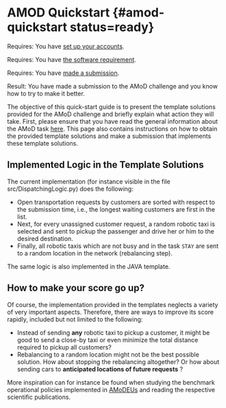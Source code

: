 # AMOD Quickstart {#amod-quickstart status=ready}

<div class='requirements' markdown='1'>

Requires: You have [set up your accounts](#cm-accounts).

Requires: You have [the software requirement](#cm-sw).

Requires: You have [made a submission](#cm-first).

Result: You have made a submission to the AMoD challenge and you know how to try to make it better.

</div>

The objective of this quick-start guide is to present the template solutions provided for the AMoD challenge and briefly explain what action they will take. First, please ensure that you have read the general information about the AMoD task [here](http://docs.duckietown.org/DT19/AIDO/out/amod.html). This page also contains instructions on how to obtain the provided template solutions and make a submission that implements these template solutions.

## Implemented Logic in the Template Solutions

The current implementation (for instance visible in the file src/DispatchingLogic.py) does the following:

* Open transportation requests by customers are sorted with respect to the submission time, i.e., the longest waiting customers are first in the list.
* Next, for every unassigned customer request, a random robotic taxi is selected and sent to pickup the passenger and drive her or him to the desired destination.
* Finally, all robotic taxis which are not busy and in the task `STAY` are sent to a random location in the network (rebalancing step).

The same logic is also implemented in the JAVA template.


## How to make your score go up?

Of course, the implementation provided in the templates neglects a variety of very important aspects. Therefore, there are ways to improve its score rapidly, included but not limited to the following:

* Instead of sending **any** robotic taxi to pickup a customer, it might be good to send a close-by taxi or even minimize the total distance required to pickup all customers?
* Rebalancing to a random location might not be the best possible solution. How about stopping the rebalancing altogether? Or how about sending cars to **anticipated locations of future requests** ?

More inspiration can for instance be found when studying the benchmark operational policies implemented in [AMoDEUs](https://github.com/idsc-frazzoli/amodeus) and reading the respective scientific publications.
